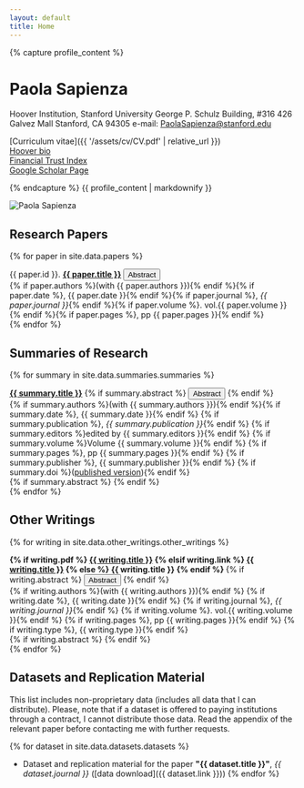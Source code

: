 ```yaml
---
layout: default
title: Home
---
```


<div class="profile-section">
<div class="profile-info">
{% capture profile_content %}

# Paola Sapienza

Hoover Institution, Stanford University
George P. Schulz Building, #316
426 Galvez Mall
Stanford, CA 94305
e-mail: [PaolaSapienza@stanford.edu](mailto:PaolaSapienza@stanford.edu)

[Curriculum vitae]({{ '/assets/cv/CV.pdf' | relative_url }})  
[Hoover bio](https://www.hoover.org/profiles/paola-sapienza)  
[Financial Trust Index](http://www.financialtrustindex.org/)  
[Google Scholar Page](https://scholar.google.com/citations?user=sP8pxEMAAAAJ&hl=en)

{% endcapture %}
{{ profile_content | markdownify }}
</div>

<img src="{{ '/assets/images/Sapienza_08_new.bmp' | relative_url }}" alt="Paola Sapienza" class="profile-image">

</div>

## Research Papers

{% for paper in site.data.papers %}
<div class="paper-entry">
    <div class="paper-title">
        {{ paper.id }}. <strong><a href="{{ paper.pdf }}">{{ paper.title }}</a></strong>
        <button onclick="toggleAbstract('{{ paper.id }}')" class="abstract-toggle">Abstract</button>
    </div>
    <div class="paper-info">
        {% if paper.authors %}(with {{ paper.authors }}){% endif %}{% if paper.date %}, {{ paper.date }}{% endif %}{% if paper.journal %}, <em>{{ paper.journal }}</em>{% endif %}{% if paper.volume %}. vol.{{ paper.volume }}{% endif %}{% if paper.pages %}, pp {{ paper.pages }}{% endif %}
    </div>
    <div id="abstract-{{ paper.id }}" class="abstract" style="display: none;">
        {{ paper.abstract }}
    </div>
</div>
{% endfor %}

## Summaries of Research

{% for summary in site.data.summaries.summaries %}
<div class="summary-entry">
    <div class="summary-title">
        <strong><a href="{{ summary.pdf }}">{{ summary.title }}</a></strong>
        {% if summary.abstract %}
        <button onclick="toggleAbstract('summary-{{ summary.id }}')" class="abstract-toggle">Abstract</button>
        {% endif %}
    </div>
    <div class="summary-info">
        {% if summary.authors %}(with {{ summary.authors }}){% endif %}{% if summary.date %}, {{ summary.date }}{% endif %}
        {% if summary.publication %}, <em>{{ summary.publication }}</em>{% endif %}
        {% if summary.editors %}edited by {{ summary.editors }}{% endif %}
        {% if summary.volume %}Volume {{ summary.volume }}{% endif %}
        {% if summary.pages %}, pp {{ summary.pages }}{% endif %}
        {% if summary.publisher %}, {{ summary.publisher }}{% endif %}
        {% if summary.doi %}(<a href="http://dx.doi.org/{{ summary.doi }}">published version</a>){% endif %}
    </div>
    {% if summary.abstract %}
    <div id="abstract-summary-{{ summary.id }}" class="abstract" style="display: none;">
        {{ summary.abstract }}
    </div>
    {% endif %}
</div>
{% endfor %}

## Other Writings

{% for writing in site.data.other_writings.other_writings %}
<div class="writing-entry">
    <div class="writing-title">
        <strong>
        {% if writing.pdf %}
            <a href="{{ writing.pdf }}">{{ writing.title }}</a>
        {% elsif writing.link %}
            <a href="{{ writing.link }}">{{ writing.title }}</a>
        {% else %}
            {{ writing.title }}
        {% endif %}
        </strong>
        {% if writing.abstract %}
        <button onclick="toggleAbstract('writing-{{ writing.id }}')" class="abstract-toggle">Abstract</button>
        {% endif %}
    </div>
    <div class="writing-info">
        {% if writing.authors %}(with {{ writing.authors }}){% endif %}
        {% if writing.date %}, {{ writing.date }}{% endif %}
        {% if writing.journal %}, <em>{{ writing.journal }}</em>{% endif %}
        {% if writing.volume %}. vol.{{ writing.volume }}{% endif %}
        {% if writing.pages %}, pp {{ writing.pages }}{% endif %}
        {% if writing.type %}, {{ writing.type }}{% endif %}
    </div>
    {% if writing.abstract %}
    <div id="abstract-writing-{{ writing.id }}" class="abstract" style="display: none;">
        {{ writing.abstract }}
    </div>
    {% endif %}
</div>
{% endfor %}

## Datasets and Replication Material

This list includes non-proprietary data (includes all data that I can distribute). Please, note that if a dataset is offered to paying institutions through a contract, I cannot distribute those data. Read the appendix of the relevant paper before contacting me with further requests.

{% for dataset in site.data.datasets.datasets %}
- Dataset and replication material for the paper **"{{ dataset.title }}"**, *{{ dataset.journal }}* ([data download]({{ dataset.link }}))
{% endfor %}
